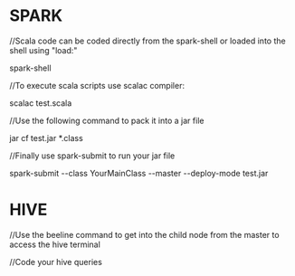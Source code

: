 # SPARK

//Scala code can be coded directly from the spark-shell or loaded into the shell using "load:"

spark-shell

//To execute scala scripts use scalac compiler:

scalac test.scala

//Use the following command to pack it into a jar file

jar cf test.jar *.class

//Finally use spark-submit to run your jar file

spark-submit --class YourMainClass --master <master-url> --deploy-mode <deploy-mode> test.jar

# HIVE

//Use the beeline command to get into the child node from the master to access the hive terminal

//Code your hive queries


